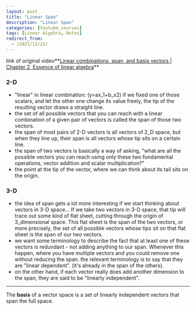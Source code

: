 ```yaml
---
layout: post
title: "Linear Span"
description: "Linear Span"
categories: [Youtube_courses]
tags: [Linear Algebra, Notes]
redirect_from:
  - /2021/12/22/
---
```


link of original video**[Linear combinations, span, and basis vectors | Chapter 2, Essence of linear algebra](https://www.youtube.com/watch?v=k7RM-ot2NWY)**

### 2-D

- "linear" in linear combination: (y=ax_1+b_x2) if we fixed one of those scalars, and let the other one change  its value freely,  the tip of the resulting vector draws a straight line.
- the set of all possible vectors that you can reach with a linear combination of a given pair of vectors is called the span of those two vectors.
- the span of most pairs of 2-D vectors is all vectors of 2_D space, but when they line up, their span is all vectors whose tip sits on a certain line.
- the span of two vectors is basically a way of asking, "what are all the possible vectors you can reach using only these two fundamental operations, vector addition and scalar multiplication?"
- the point at the tip of the vector, where we can think about its tail sits on the origin.

### 3-D

- the idea of span gets a lot more interesting if we start thinking about vectors in 3-D space... If we take two vectors in 3-D space, that tip will trace out some kind of flat sheet, cutting through the origin of 3_dimensional space. This flat sheet is the span of the two vectors, or more precisely, the set of all possible vectors whose tips sit on that flat sheet is the span of our two vectors.
- we want some terminology to describe the fact that at least one of these vectors is redundant - not adding anything to our span. Whenever this happen, where you have multiple vectors and you could remove one without reducing the span. the relevant terminology is to say that they are "linear dependent". (it's already in the span of the others).
- on the other hand, if each vector really does add another dimension to the span, they are said to be "linearly independent".

---

The **basis** of a vector space is a set of linearly independent vectors that span the full space.
